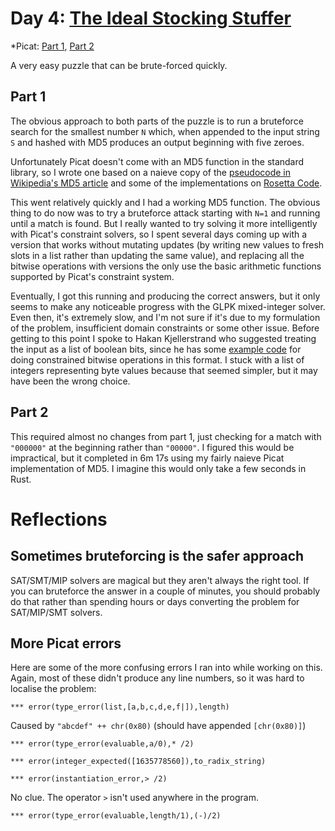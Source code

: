 # Day 4: [The Ideal Stocking Stuffer](https://adventofcode.com/2015/day/4)
*Picat: [Part 1](https://github.com/DestyNova/advent_of_code_2015/blob/main/day4/part1.pi), [Part 2](https://github.com/DestyNova/advent_of_code_2015/blob/main/day4/part2.pi)

A very easy puzzle that can be brute-forced quickly.

## Part 1

The obvious approach to both parts of the puzzle is to run a bruteforce search for the smallest number `N` which, when appended to the input string `S` and hashed with MD5 produces an output beginning with five zeroes.

Unfortunately Picat doesn't come with an MD5 function in the standard library, so I wrote one based on a naieve copy of the [pseudocode in Wikipedia's MD5 article](https://en.wikipedia.org/wiki/MD5#Pseudocode) and some of the implementations on [Rosetta Code](https://rosettacode.org/wiki/MD5/Implementation#Lua).

This went relatively quickly and I had a working MD5 function. The obvious thing to do now was to try a bruteforce attack starting with `N=1` and running until a match is found. But I really wanted to try solving it more intelligently with Picat's constraint solvers, so I spent several days coming up with a version that works without mutating updates (by writing new values to fresh slots in a list rather than updating the same value), and replacing all the bitwise operations with versions the only use the basic arithmetic functions supported by Picat's constraint system.

Eventually, I got this running and producing the correct answers, but it only seems to make any noticeable progress with the GLPK mixed-integer solver. Even then, it's extremely slow, and I'm not sure if it's due to my formulation of the problem, insufficient domain constraints or some other issue. Before getting to this point I spoke to Hakan Kjellerstrand who suggested treating the input as a list of boolean bits, since he has some [example code](http://hakank.org/picat/bitwise.pi) for doing constrained bitwise operations in this format. I stuck with a list of integers representing byte values because that seemed simpler, but it may have been the wrong choice.

## Part 2

This required almost no changes from part 1, just checking for a match with `"000000"` at the beginning rather than `"00000"`. I figured this would be impractical, but it completed in 6m 17s using my fairly naieve Picat implementation of MD5. I imagine this would only take a few seconds in Rust.

# Reflections

## Sometimes bruteforcing is the safer approach

SAT/SMT/MIP solvers are magical but they aren't always the right tool. If you can bruteforce the answer in a couple of minutes, you should probably do that rather than spending hours or days converting the problem for SAT/MIP/SMT solvers.

## More Picat errors

Here are some of the more confusing errors I ran into while working on this. Again, most of these didn't produce any line numbers, so it was hard to localise the problem:

```
*** error(type_error(list,[a,b,c,d,e,f|]),length)
```

Caused by `"abcdef" ++ chr(0x80)` (should have appended `[chr(0x80)]`)

```
*** error(type_error(evaluable,a/0),* /2)
```

```
*** error(integer_expected([1635778560]),to_radix_string)
```

```
*** error(instantiation_error,> /2)
```

No clue. The operator `>` isn't used anywhere in the program.

```
*** error(type_error(evaluable,length/1),(-)/2)
```
